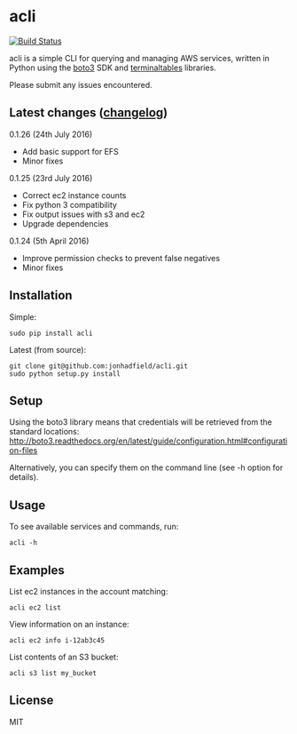 acli
========

[![Build Status](https://travis-ci.org/jonhadfield/acli.svg?branch=master)](https://travis-ci.org/jonhadfield/acli)

acli is a simple CLI for querying and managing AWS services, written in Python using the [boto3](http://aws.amazon.com/sdk-for-python/ "boto3") SDK and [terminaltables](https://github.com/Robpol86/terminaltables "terminal tables") libraries.

Please submit any issues encountered.

Latest changes ([changelog](https://github.com/jonhadfield/acli/blob/master/CHANGELOG.md "Changelog"))
------------

0.1.26 (24th July 2016)

- Add basic support for EFS
- Minor fixes

0.1.25 (23rd July 2016)

- Correct ec2 instance counts
- Fix python 3 compatibility
- Fix output issues with s3 and ec2
- Upgrade dependencies  

0.1.24 (5th April 2016)

- Improve permission checks to prevent false negatives
- Minor fixes


Installation
------------
Simple:

    sudo pip install acli

Latest (from source):

    git clone git@github.com:jonhadfield/acli.git
    sudo python setup.py install

Setup
-----

Using the boto3 library means that credentials will be retrieved from the standard locations: http://boto3.readthedocs.org/en/latest/guide/configuration.html#configuration-files

Alternatively, you can specify them on the command line (see -h option for details).


Usage
-----
To see available services and commands, run:

    acli -h


Examples
--------
List ec2 instances in the account matching:

    acli ec2 list

View information on an instance:

    acli ec2 info i-12ab3c45

List contents of an S3 bucket:

    acli s3 list my_bucket

License
-------
MIT
